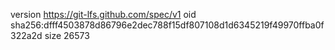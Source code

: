version https://git-lfs.github.com/spec/v1
oid sha256:dfff4503878d86796e2dec788f15df807108d1d6345219f49970ffba0f322a2d
size 26573
